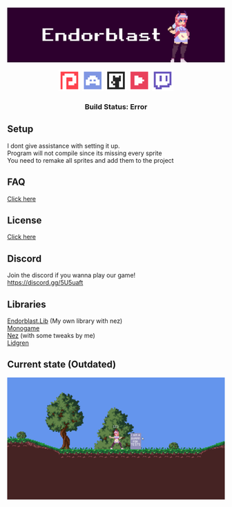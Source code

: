 ![](media/Banner.png)

<div align="center">
    <a href="https://www.patreon.com/zyrolul"><img src="media/social/Patreon.png" width="50" /></a>
    <a href="https://discord.gg/5U5uaft"><img src="media/social/Discord.png" width="50" /></a>
    <a href="https://github.com/zyrolul"><img src="media/social/Github.png" width="50" /></a>
    <a href="https://www.youtube.com/channel/UC3RKUJ8nLjrUvR0fZOwQXBw"><img src="media/social/Youtube.png" width="50"/></a>
    <a href="https://www.twitch.tv/zyrobit"><img src="media/social/Twitch.png" width="50" /></a>
</div>

<h3 align="center"><b>Build Status</b>: Error<br></h3>

## Setup
I dont give assistance with setting it up.\
Program will not compile since its missing every sprite\
You need to remake all sprites and add them to the project

## FAQ
[Click here](/FAQ.md)

## License
[Click here](/LICENSE)

## Discord
Join the discord if you wanna play our game!\
https://discord.gg/5U5uaft

## Libraries
[Endorblast.Lib](https://github.com/ZyroLUL/Endorblast) (My own library with nez)\
[Monogame](https://www.monogame.net/)\
[Nez](https://github.com/prime31/Nez) (with some tweaks by me)\
[Lidgren](https://github.com/lidgren/lidgren-network-gen3/)

## Current state (Outdated)
![](media/Gameplay1.gif)

